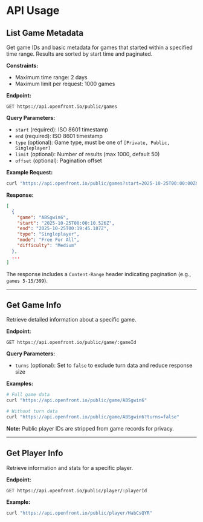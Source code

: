 # API Usage

## List Game Metadata

Get game IDs and basic metadata for games that started within a specified time range. Results are sorted by start time and paginated.

**Constraints:**

- Maximum time range: 2 days
- Maximum limit per request: 1000 games

**Endpoint:**

```
GET https://api.openfront.io/public/games
```

**Query Parameters:**

- `start` (required): ISO 8601 timestamp
- `end` (required): ISO 8601 timestamp
- `type` (optional): Game type, must be one of `[Private, Public, Singleplayer]`
- `limit` (optional): Number of results (max 1000, default 50)
- `offset` (optional): Pagination offset

**Example Request:**

```bash
curl "https://api.openfront.io/public/games?start=2025-10-25T00:00:00Z&end=2025-10-26T23:59:59Z&type=Singleplayer&limit=10&offset=5"
```

**Response:**

```json
[
  {
    "game": "ABSgwin6",
    "start": "2025-10-25T00:00:10.526Z",
    "end": "2025-10-25T00:19:45.187Z",
    "type": "Singleplayer",
    "mode": "Free For All",
    "difficulty": "Medium"
  },
  ...
]
```

The response includes a `Content-Range` header indicating pagination (e.g., `games 5-15/399`).

---

## Get Game Info

Retrieve detailed information about a specific game.

**Endpoint:**

```
GET https://api.openfront.io/public/game/:gameId
```

**Query Parameters:**

- `turns` (optional): Set to `false` to exclude turn data and reduce response size

**Examples:**

```bash
# Full game data
curl "https://api.openfront.io/public/game/ABSgwin6"

# Without turn data
curl "https://api.openfront.io/public/game/ABSgwin6?turns=false"
```

**Note:** Public player IDs are stripped from game records for privacy.

---

## Get Player Info

Retrieve information and stats for a specific player.

**Endpoint:**

```
GET https://api.openfront.io/public/player/:playerId
```

**Example:**

```bash
curl "https://api.openfront.io/public/player/HabCsQYR"
```
